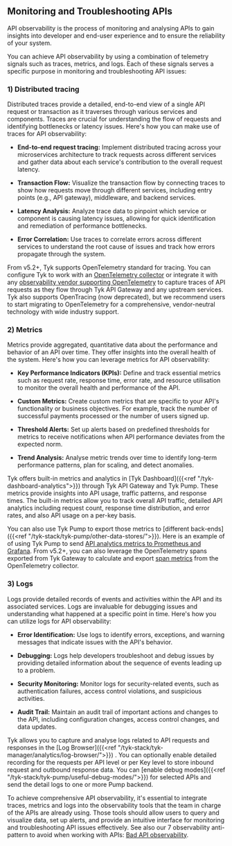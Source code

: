 ## Monitoring and Troubleshooting APIs

API observability is the process of monitoring and analysing APIs to gain insights into developer and end-user experience and to ensure the reliability of your system.

You can achieve API observability by using a combination of telemetry signals such as traces, metrics, and logs. Each of these signals serves a specific purpose in monitoring and troubleshooting API issues:

### 1) Distributed tracing

Distributed traces provide a detailed, end-to-end view of a single API request or transaction as it traverses through various services and components. Traces are crucial for understanding the flow of requests and identifying bottlenecks or latency issues. Here's how you can make use of traces for API observability:

- **End-to-end request tracing:** Implement distributed tracing across your microservices architecture to track requests across different services and gather data about each service's contribution to the overall request latency.
    
- **Transaction Flow:** Visualize the transaction flow by connecting traces to show how requests move through different services, including entry points (e.g., API gateway), middleware, and backend services.
    
- **Latency Analysis:** Analyze trace data to pinpoint which service or component is causing latency issues, allowing for quick identification and remediation of performance bottlenecks.
    
- **Error Correlation:** Use traces to correlate errors across different services to understand the root cause of issues and track how errors propagate through the system.
    

From v5.2+, Tyk supports OpenTelemetry standard for tracing. You can configure Tyk to work with an [OpenTelemetry collector](https://opentelemetry.io/docs/collector/ "https://opentelemetry.io/docs/collector/") or integrate it with any [observability vendor supporting OpenTelemetry](https://opentelemetry.io/ecosystem/vendors/ "https://opentelemetry.io/ecosystem/vendors/") to capture traces of API requests as they flow through Tyk API Gateway and any upstream services. Tyk also supports OpenTracing (now deprecated), but we recommend users to start migrating to OpenTelemetry for a comprehensive, vendor-neutral technology with wide industry support.

### 2) Metrics

Metrics provide aggregated, quantitative data about the performance and behavior of an API over time. They offer insights into the overall health of the system. Here's how you can leverage metrics for API observability:

- **Key Performance Indicators (KPIs):** Define and track essential metrics such as request rate, response time, error rate, and resource utilisation to monitor the overall health and performance of the API.
    
- **Custom Metrics:** Create custom metrics that are specific to your API's functionality or business objectives. For example, track the number of successful payments processed or the number of users signed up.
    
- **Threshold Alerts:** Set up alerts based on predefined thresholds for metrics to receive notifications when API performance deviates from the expected norm.
    
- **Trend Analysis:** Analyse metric trends over time to identify long-term performance patterns, plan for scaling, and detect anomalies.
    

Tyk offers built-in metrics and analytics in [Tyk Dashboard]({{<ref "/tyk-dashboard-analytics">}}) through Tyk API Gateway and Tyk Pump. These metrics provide insights into API usage, traffic patterns, and response times. The built-in metrics allow you to track overall API traffic, detailed API analytics including request count, response time distribution, and error rates, and also API usage on a per-key basis.

You can also use Tyk Pump to export those metrics to [different back-ends]({{<ref "/tyk-stack/tyk-pump/other-data-stores/">}}). Here is an example of of using Tyk Pump to send [API analytics metrics to Prometheus and Grafana](https://tyk.io/blog/service-level-objectives-for-your-apis-with-tyk-prometheus-and-grafana/). From v5.2+, you can also leverage the OpenTelemetry spans exported from Tyk Gateway to calculate and export [span metrics](https://github.com/open-telemetry/opentelemetry-collector-contrib/blob/main/connector/spanmetricsconnector/README.md) from the OpenTelemetry collector.

### 3) Logs

Logs provide detailed records of events and activities within the API and its associated services. Logs are invaluable for debugging issues and understanding what happened at a specific point in time. Here's how you can utilize logs for API observability:

- **Error Identification:** Use logs to identify errors, exceptions, and warning messages that indicate issues with the API's behavior.
    
- **Debugging:** Logs help developers troubleshoot and debug issues by providing detailed information about the sequence of events leading up to a problem.
    
- **Security Monitoring:** Monitor logs for security-related events, such as authentication failures, access control violations, and suspicious activities.
    
- **Audit Trail:** Maintain an audit trail of important actions and changes to the API, including configuration changes, access control changes, and data updates.
    

Tyk allows you to capture and analyse logs related to API requests and responses in the [Log Browser]({{<ref "/tyk-stack/tyk-manager/analytics/log-browser/">}}) . You can optionally enable detailed recording for the requests per API level or per Key level to store inbound request and outbound response data. You can [enable debug modes]({{<ref "/tyk-stack/tyk-pump/useful-debug-modes/">}}) for selected APIs and send the detail logs to one or more Pump backend.

To achieve comprehensive API observability, it's essential to integrate traces, metrics and logs into the observability tools that the team in charge of the APIs are already using. Those tools should allow users to query and visualize data, set up alerts, and provide an intuitive interface for monitoring and troubleshooting API issues effectively. See also our 7 observability anti-pattern to avoid when working with APIs: [Bad API observability](https://tyk.io/blog/bad-api-observability/).